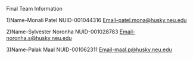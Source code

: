 Final Team Information

1)Name-Monali Patel
NUID-001044316
Email-patel.mona@husky.neu.edu

2)Name-Sylvester Noronha
NUID-001028783
Email-noronha.s@husky.neu.edu

3)Name-Palak Maal
NUID-001062311
Email-maal.p@husky.neu.edu

